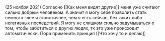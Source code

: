 (25 ноября 2021)
Согласно [[Как меня видят другие]] меня уже считают сильно добрым человеком.
А значит я могу себе позволить стать немного злее и эгоистичнее, чем я есть сейчас, без каких либо негативных последствий. 
Я могу не слишком сильно задумываться о том, чтобы заботиться о других людях, тк это уже происходит автоматически. Пора применить принцип [[Что хочу то и делаю]]
